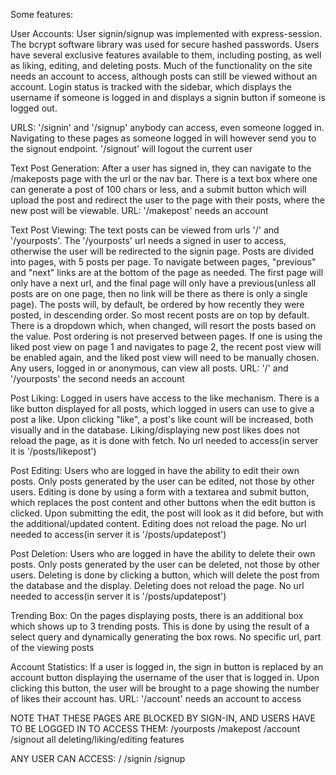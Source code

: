 
Some features:

User Accounts: User signin/signup was implemented with express-session. The bcrypt software library was used for secure hashed passwords. Users have several exclusive features available to them, including posting, as well as liking, editing, and deleting posts. Much of the functionality on the site needs an account to access, although posts can still be viewed without an account. Login status is tracked with the sidebar, which displays the username if someone is logged in and displays a signin button if someone is logged out.

URLS: '/signin' and '/signup' anybody can access, even someone logged in. Navigating to these pages as someone logged in will however send you to the signout endpoint. '/signout' will logout the current user

Text Post Generation: After a user has signed in, they can navigate to the /makeposts page with the url or the nav bar. There is a text
box where one can generate a post of 100 chars or less, and a submit button which will upload the post and redirect the user to the page
with their posts, where the new post will be viewable. 
URL: '/makepost' needs an account

Text Post Viewing: The text posts can be viewed from urls '/' and '/yourposts'. The '/yourposts' url needs a signed in user to access, otherwise the user will be redirected to the signin page. Posts are divided into pages, with 5 posts per page. To navigate between pages, "previous" and "next" links are at the bottom of the page as needed. The first page will only have a next url, and the final page will only have a previous(unless all posts are on one page, then no link will be there as there is only a single page). The posts will, by default, be ordered by how recently they were posted, in descending order. So most recent posts are on top by default. There is a dropdown which, when changed, will resort the posts based on the value. Post ordering is not preserved between pages. If one is using the liked post view on page 1 and navigates to page 2, the recent post view will be enabled again, and the liked post view will need to be manually chosen. Any users, logged in or anonymous, can view all posts. 
URL: '/' and '/yourposts' the second needs an account

Post Liking: Logged in users have access to the like mechanism. There is a like button displayed for all posts, which logged in users can use to give a post a like. Upon clicking "like", a post's like count will be increased, both visually and in the database. Liking/displaying new post likes does not reload the page, as it is done with fetch. 
No url needed to access(in server it is '/posts/likepost')

Post Editing: Users who are logged in have the ability to edit their own posts. Only posts generated by the user can be edited, not those by other users. Editing is done by using a form with a textarea and submit button, which replaces the post content and other buttons when the edit button is clicked. Upon submitting the edit, the post will look as it did before, but with the additional/updated content. Editing does not reload the page.
No url needed to access(in server it is '/posts/updatepost')

Post Deletion: Users who are logged in have the ability to delete their own posts. Only posts generated by the user can be deleted, not those by other users. Deleting is done by clicking a button, which will delete the post from the database and the display. Deleting does not reload the page. 
No url needed to access(in server it is '/posts/updatepost')

Trending Box: On the pages displaying posts, there is an additional box which shows up to 3 trending posts. This is done by using the result of a select query and dynamically generating the box rows. 
No specific url, part of the viewing posts

Account Statistics: If a user is logged in, the sign in button is replaced by an account button displaying the username of the user that is logged in. Upon clicking this button, the user will be brought to a page showing the number of likes their account has. 
URL: '/account' needs an account to access

NOTE THAT THESE PAGES ARE BLOCKED BY SIGN-IN, AND USERS HAVE TO BE LOGGED IN TO ACCESS THEM:
/yourposts
/makepost
/account
/signout
all deleting/liking/editing features

ANY USER CAN ACCESS:
/
/signin
/signup


